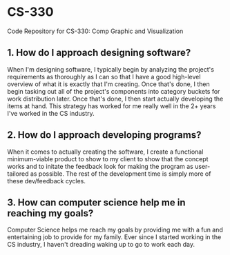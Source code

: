 # CS-330
Code Repository for CS-330: Comp Graphic and Visualization

## 1. How do I approach designing software?
  When I'm designing software, I typically begin by analyzing the project's requirements as thoroughly as I can so that I have a good high-level overview of what it is exactly that I'm creating. Once that's done, I then begin tasking out all of the project's components into category buckets for work distribution later. Once that's done, I then start actually developing the items at hand. This strategy has worked for me really well in the 2+ years I've worked in the CS industry.

## 2. How do I approach developing programs?
  When it comes to actually creating the software, I create a functional minimum-viable product to show to my client to show that the concept works and to initate the feedback look for making the program as user-tailored as possible. The rest of the development time is simply more of these dev/feedback cycles.

## 3. How can computer science help me in reaching my goals? 
  Computer Science helps me reach my goals by providing me with a fun and entertaining job to provide for my family. Ever since I started working in the CS industry, I haven't dreading waking up to go to work each day.
